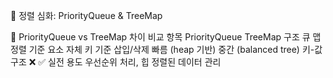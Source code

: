 🔧 정렬 심화: PriorityQueue & TreeMap

🧠 PriorityQueue vs TreeMap 차이
비교 항목	PriorityQueue	TreeMap
구조	큐	맵
정렬 기준	요소 자체	키 기준
삽입/삭제	빠름 (heap 기반)	중간 (balanced tree)
키-값 구조	❌	✅
실전 용도	우선순위 처리, 힙	정렬된 데이터 관리

